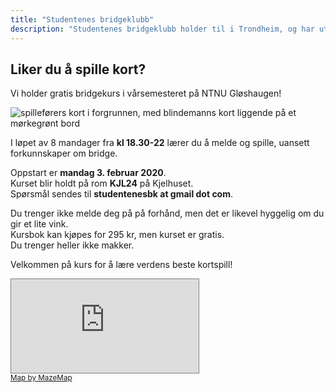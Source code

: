 ```yaml
---
title: "Studentenes bridgeklubb"
description: "Studentenes bridgeklubb holder til i Trondheim, og har utspring fra NTNU. Vi holder bridgekurs minst én gang hvert år."
---
```

<h2>Liker du å spille kort?</h2>

Vi holder gratis bridgekurs i vårsemesteret på NTNU Gløshaugen!

<img alt="spilleførers kort i forgrunnen, med blindemanns kort liggende på et mørkegrønt bord" src="/images/spilleforer.jpg" class="img-fluid" />

I løpet av 8 mandager fra <strong>kl 18.30-22</strong> lærer du å melde og spille, uansett forkunnskaper om bridge.<br />

Oppstart er <strong>mandag 3. februar 2020</strong>. <br />
Kurset blir holdt på rom <strong>KJL24</strong> på Kjelhuset. <br />
Spørsmål sendes til <strong>studentenesbk at gmail dot com</strong>.

Du trenger ikke melde deg på på forhånd, men det er likevel hyggelig om du gir et lite vink.<br />
Kursbok kan kjøpes for 295 kr, men kurset er gratis.<br />
Du trenger heller ikke makker.

Velkommen på kurs for å lære verdens beste kortspill!

<div class="embed-responsive embed-responsive-4by3 w-50 d-block mx-auto">
<iframe class="embed-reponsive-item" scrolling="no" marginheight="0" marginwidth="0" src="https://use.mazemap.com/embed.html#v=1&zlevel=2&center=10.404091,63.418748&zoom=18&campusid=1&sharepoitype=poi&sharepoi=34531&utm_medium=iframe" style="border: 1px solid grey" allow="geolocation"></iframe><br/><small><a href="https://www.mazemap.com/">Map by MazeMap</a></small>
</div>

